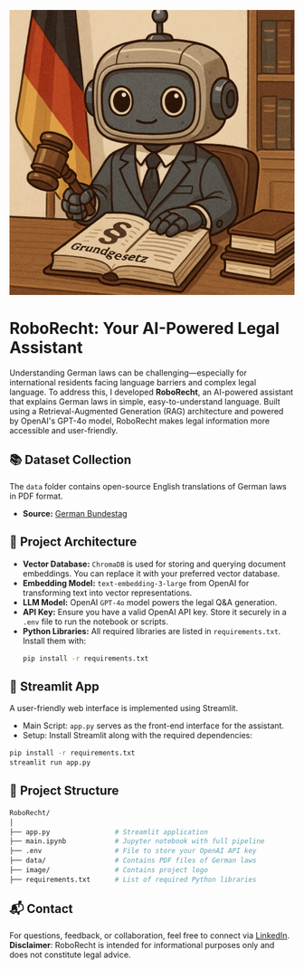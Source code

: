 ![logo](./image/logo.png)

# RoboRecht: Your AI-Powered Legal Assistant

Understanding German laws can be challenging—especially for international residents facing language barriers and complex legal language. To address this, I developed **RoboRecht**, an AI-powered assistant that explains German laws in simple, easy-to-understand language. Built using a Retrieval-Augmented Generation (RAG) architecture and powered by OpenAI's GPT-4o model, RoboRecht makes legal information more accessible and user-friendly.

## 📚 Dataset Collection

The `data` folder contains open-source English translations of German laws in PDF format.

- **Source:** [German Bundestag](https://www.bundestag.de/services/infomaterial)

## 🔧 Project Architecture

- **Vector Database:** `ChromaDB` is used for storing and querying document embeddings. You can replace it with your preferred vector database.
- **Embedding Model:** `text-embedding-3-large` from OpenAI for transforming text into vector representations.
- **LLM Model:** OpenAI `GPT-4o` model powers the legal Q&A generation.
- **API Key:** Ensure you have a valid OpenAI API key. Store it securely in a `.env` file to run the notebook or scripts.
- **Python Libraries:** All required libraries are listed in `requirements.txt`. Install them with:
  ```bash
  pip install -r requirements.txt
  ```
## 🚀 Streamlit App
A user-friendly web interface is implemented using Streamlit.
- Main Script: `app.py` serves as the front-end interface for the assistant.
- Setup: Install Streamlit along with the required dependencies:
```bash
pip install -r requirements.txt
streamlit run app.py
```
## 📂 Project Structure
```bash
RoboRecht/
│
├── app.py                # Streamlit application
├── main.ipynb            # Jupyter notebook with full pipeline
├── .env                  # File to store your OpenAI API key
├── data/                 # Contains PDF files of German laws
├── image/                # Contains project logo
├── requirements.txt      # List of required Python libraries
```
## 📬 Contact
For questions, feedback, or collaboration, feel free to connect via [LinkedIn](linkedin.com/in/abhishekchemistry/).  
**Disclaimer**: RoboRecht is intended for informational purposes only and does not constitute legal advice.

